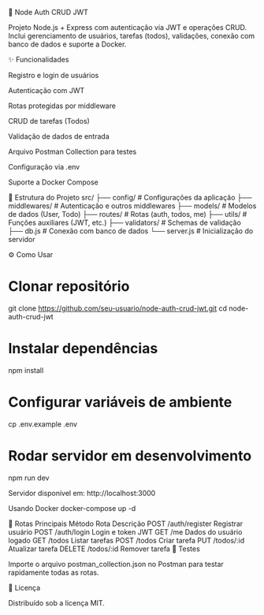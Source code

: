 🚀 Node Auth CRUD JWT

Projeto Node.js + Express com autenticação via JWT e operações CRUD.
Inclui gerenciamento de usuários, tarefas (todos), validações, conexão com banco de dados e suporte a Docker.

✨ Funcionalidades

Registro e login de usuários

Autenticação com JWT

Rotas protegidas por middleware

CRUD de tarefas (Todos)

Validação de dados de entrada

Arquivo Postman Collection para testes

Configuração via .env

Suporte a Docker Compose

📂 Estrutura do Projeto
src/
 ├── config/          # Configurações da aplicação
 ├── middlewares/     # Autenticação e outros middlewares
 ├── models/          # Modelos de dados (User, Todo)
 ├── routes/          # Rotas (auth, todos, me)
 ├── utils/           # Funções auxiliares (JWT, etc.)
 ├── validators/      # Schemas de validação
 ├── db.js            # Conexão com banco de dados
 └── server.js        # Inicialização do servidor

⚙️ Como Usar
# Clonar repositório
git clone https://github.com/seu-usuario/node-auth-crud-jwt.git
cd node-auth-crud-jwt

# Instalar dependências
npm install

# Configurar variáveis de ambiente
cp .env.example .env

# Rodar servidor em desenvolvimento
npm run dev


Servidor disponível em: http://localhost:3000

Usando Docker
docker-compose up -d

📌 Rotas Principais
Método	Rota	Descrição
POST	/auth/register	Registrar usuário
POST	/auth/login	Login e token JWT
GET	/me	Dados do usuário logado
GET	/todos	Listar tarefas
POST	/todos	Criar tarefa
PUT	/todos/:id	Atualizar tarefa
DELETE	/todos/:id	Remover tarefa
🧪 Testes

Importe o arquivo postman_collection.json no Postman para testar rapidamente todas as rotas.

📜 Licença

Distribuído sob a licença MIT.
